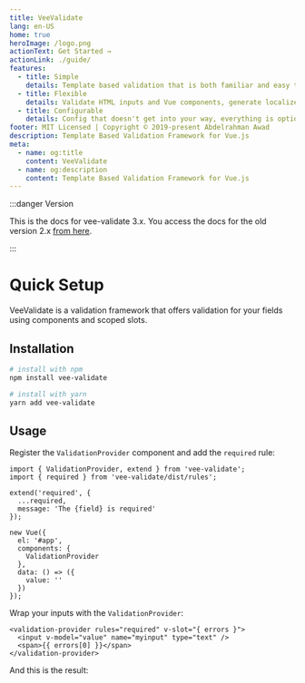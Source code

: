 ```yaml
---
title: VeeValidate
lang: en-US
home: true
heroImage: /logo.png
actionText: Get Started →
actionLink: ./guide/
features:
  - title: Simple
    details: Template based validation that is both familiar and easy to setup.
  - title: Flexible
    details: Validate HTML inputs and Vue components, generate localized errors, Extendable, It does it all.
  - title: Configurable
    details: Config that doesn't get into your way, everything is optional.
footer: MIT Licensed | Copyright © 2019-present Abdelrahman Awad
description: Template Based Validation Framework for Vue.js
meta:
  - name: og:title
    content: VeeValidate
  - name: og:description
    content: Template Based Validation Framework for Vue.js
---
```


:::danger Version

This is the docs for vee-validate 3.x. You access the docs for the old version 2.x [from here](http://vee-validate.logaretm.com/v2).

:::

# Quick Setup

VeeValidate is a validation framework that offers validation for your fields using components and scoped slots.

## Installation

```bash
# install with npm
npm install vee-validate

# install with yarn
yarn add vee-validate
```

## Usage

Register the `ValidationProvider` component and add the `required` rule:

```js{1,2,4,5,6,7,12}
import { ValidationProvider, extend } from 'vee-validate';
import { required } from 'vee-validate/dist/rules';

extend('required', {
  ...required,
  message: 'The {field} is required'
});

new Vue({
  el: '#app',
  components: {
    ValidationProvider
  },
  data: () => ({
    value: ''
  })
});
```

Wrap your inputs with the `ValidationProvider`:

```html{1,4}
<validation-provider rules="required" v-slot="{ errors }">
  <input v-model="value" name="myinput" type="text" />
  <span>{{ errors[0] }}</span>
</validation-provider>
```

And this is the result:

<RuleDemo rule="required" />
